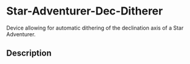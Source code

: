 # Star-Adventurer-Dec-Ditherer

Device allowing for automatic dithering of the declination axis of a Star Adventurer.

## Description
